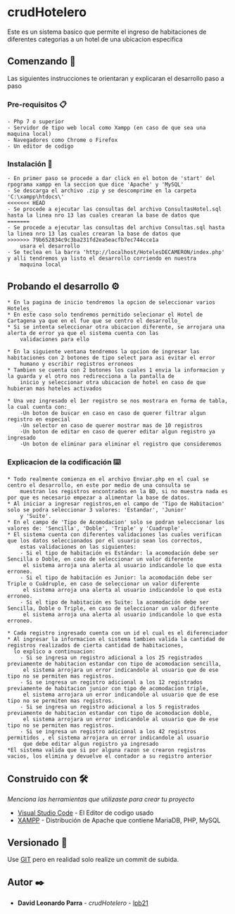 # crudHotelero

Este es un sistema basico que permite el ingreso de habitaciones de diferentes categorias a un hotel de una ubicacion especifica

## Comenzando 🚀

Las siguientes instrucciones te orientaran y explicaran el desarrollo paso a paso

### Pre-requisitos 📋

```
- Php 7 o superior
- Servidor de tipo web local como Xampp (en caso de que sea una maquina local)
- Navegadores como Chrome o Firefox
- Un editor de codigo
```

### Instalación 🔧

```
- En primer paso se procede a dar click en el boton de 'start' del rpograma xampp en la seccion que dice 'Apache' y 'MySQL'
- Se descarga el archivo .zip y se descomprime en la carpeta 'C:\xampp\htdocs\'
<<<<<<< HEAD
- Se procede a ejecutar las consultas del archivo ConsultasHotel.sql hasta la linea nro 13 las cuales crearan la base de datos que 
=======
- Se procede a ejecutar las consultas del archivo Consultas.sql hasta la linea nro 13 las cuales crearan la base de datos que 
>>>>>>> 79b652834c9c3ba231fd2ea5eacfb7ec744cce1a
    usara el desarrollo
- Se teclea en la barra 'http://localhost/HotelesDECAMERON/index.php' y alli tendremos ya listo el desarrollo corriendo en nuestra 
    maquina local
```


## Probando el desarrollo ⚙️
```
* En la pagina de inicio tendremos la opcion de seleccionar varios Hoteles_
* En este caso solo tendremos permitido selecionar el Hotel de Cartagena ya que en el fue que se centro el desarrollo_
* Si se intenta seleccionar otra ubicacion diferente, se arrojara una alerta de error ya que el sistema cuenta con las 
    validaciones para ello

* En la siguiente ventana tendremos la opcion de ingresar las habitaciones con 2 botones de tipo select para asi evitar el error 
    humano y escribir registros erroneos
* Tambien se cuenta con 2 botones los cuales 1 envia la informacion y la guarda y el otro nos redirecciona a la pantalla de 
    inicio y seleccionar otra ubicacion de hotel en caso de que hubieran mas hoteles activados

* Una vez ingresado el 1er registro se nos mostrara en forma de tabla, la cual cuenta con:_ 
    -Un boton de buscar en caso en caso de querer filtrar algun registro en especial
    -Un selector en caso de querer mostrar mas de 10 registros
    -Un boton de editar en caso de querer editar algun registro ya ingresado
    -Un boton de eliminar para eliminar el registro que consideremos
```


### Explicacion de la codificación ⌨️
```
* Todo realmente comienza en el archivo Enviar.php en el cual se centro el desarrollo, en este por medio de una consulta se 
    muestran los registros encontrados en la BD, si no muestra nada es por que es necesario empezar a alimentar la base de datos.
* Al iniciar a ingresar registros,en el campo de 'Tipo de Habitacion' solo se podra seleccionar 3 valores: 'Estandar', 'Junior' 
    y 'Suite'.
* En el campo de 'Tipo de Acomodacion' solo se podran seleccionar los valores de: 'Sencilla', 'Doble', 'Triple' y 'Cuadruple'.
* El sistema cuenta con diferentes validaciones las cuales verifican que los datos seleccionados por el usuario sean los correctos, 
    estas validaciones on las siguientes:
    - Si el tipo de habitación es Estándar: la acomodación debe ser Sencilla o Doble, en caso de seleccionar un valor diferente 
     el sistema arroja una alerta al usuario indicandole lo que esta erroneo.
    - Si el tipo de habitación es Junior: la acomodación debe ser Triple o Cuádruple, en caso de seleccionar un valor diferente 
     el sistema arroja una alerta al usuario indicandole lo que esta erroneo.
    - Si el tipo de habitación es Suite: la acomodación debe ser Sencilla, Doble o Triple, en caso de seleccionar un valor diferente 
     el sistema arroja una alerta al usuario indicandole lo que esta erroneo.

* Cada registro ingresado cuenta con un id el cual es el diferenciador
* Al ingresar la informacion el sistema tambien valida la cantidad de registros realizados de cierta cantidad de habitaciones, 
  lo explico a continuacion:
    - Si se ingresa un registro adicional a los 25 registrados previamente de habitacion estandar con tipo de acomodacion sencilla, 
     el sistema arrojara un error indicandole al usuario que de ese tipo no se permiten mas registros.
    - Si se ingresa un registro adicional a los 12 registrados previamente de habitacion junior con tipo de acomodacion triple, 
     el sistema arrojara un error indicandole al usuario que de ese tipo no se permiten mas registros.
    - Si se ingresa un registro adicional a los 5 registrados previamente de habitacion estandar con tipo de acomodacion doble, 
     el sistema arrojara un error indicandole al usuario que de ese tipo no se permiten mas registros.
    - Si se ingresa un registro adicional a los 42 registros permitidos , el sistema arrojara un error indicandole al usuario 
     que debe editar algun registro ya ingresado
*El sistema valida que si por alguna razon se crearon registros vacios, los elimina y devuelve el contador a su registro anterior
```

## Construido con 🛠️

_Menciona las herramientas que utilizaste para crear tu proyecto_

* [Visual Studio Code](https://code.visualstudio.com/download) - El Editor de codigo usado
* [XAMPP](https://maven.apache.org/) - Distribución de Apache que contiene MariaDB, PHP, MySQL


## Versionado 📌

Use [GIT](https://github.com/) pero en realidad solo realize un commit de subida.

## Autor ✒️

* **David Leonardo Parra** - *crudHotelero* - [lpb21](https://github.com/lpb21)
